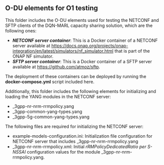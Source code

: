 ## O-DU elements for O1 testing

This folder includes the O-DU elements used for testing the NETCONF and SFTP clients of the DQN-MARL capacity sharing solution, which are the following ones: 
- ***NETCONF server container***: This is a Docker container of a NETCONF server available at https://docs.onap.org/projects/onap-integration/en/latest/simulators/nf_simulator.html that is part of the ONAP NF simulator.
- ***SFTP server container***: This is a Docker container of a SFTP server available at https://github.com/atmoz/sftp. 

The deployment of these containers can be deployed by running the **docker-compose.yml** script included here. 

Additionally, this folder includes the following elements for initializing and loading the YANG modules in the NETCONF server: 
- _3gpp-nr-nrm-rrmpolicy.yang
- _3gpp-common-yang-types.yang
- _3gpp-5g-common-yang-types.yang

The following files are required for initializing the NETCONF server: 
- example-models-configuration.ini: Initialization file configuration for NETCONF server that includes _3gpp-nr-nrm-rrmpolicy.yang 
- _3gpp-nr-nrm-rrmpolicy.xml: Initial *rRMPolicyDedicatedRatio per S-NSSAI* configuration values for the module _3gpp-nr-nrm-rrmpolicy.yang. 
